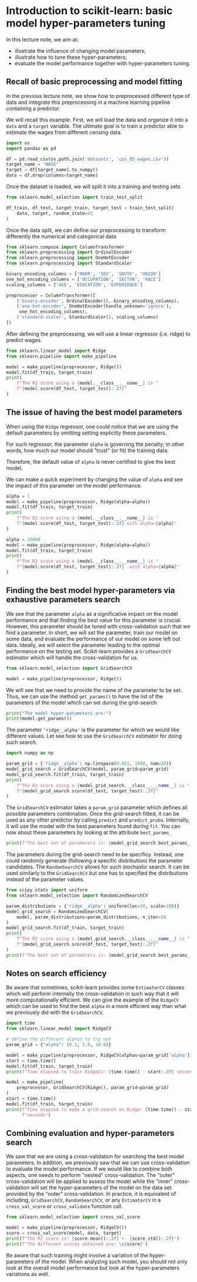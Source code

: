 # Introduction to scikit-learn: basic model hyper-parameters tuning

In this lecture note, we aim at:
* illustrate the influence of changing model parameters;
* illustrate how to tune these hyper-parameters;
* evaluate the model performance together with hyper-parameters tuning.

## Recall of basic preprocessing and model fitting

In the previous lecture note, we show how to preprocessed different type of
data and integrate this preprocessing in a machine learning pipeline
containing a predictor.

We will recall this example. First, we will load the data and organize it
into a `data` and a `target` variable. The ultimate goal is to train a
predictor able to estimate the wages from different censing data.

```python
import os
import pandas as pd

df = pd.read_csv(os.path.join('datasets', 'cps_85_wages.csv'))
target_name = "WAGE"
target = df[target_name].to_numpy()
data = df.drop(columns=target_name)
```

Once the dataset is loaded, we will split it into a training and testing sets

```python
from sklearn.model_selection import train_test_split

df_train, df_test, target_train, target_test = train_test_split(
    data, target, random_state=42
)
```

Once the data split, we can define our preprocessing to transform differently
the numerical and categorical data

```python
from sklearn.compose import ColumnTransformer
from sklearn.preprocessing import OrdinalEncoder
from sklearn.preprocessing import OneHotEncoder
from sklearn.preprocessing import StandardScaler

binary_encoding_columns = ['MARR', 'SEX', 'SOUTH', 'UNION']
one_hot_encoding_columns = ['OCCUPATION', 'SECTOR', 'RACE']
scaling_columns = ['AGE', 'EDUCATION', 'EXPERIENCE']

preprocessor = ColumnTransformer([
    ('binary-encoder', OrdinalEncoder(), binary_encoding_columns),
    ('one-hot-encoder', OneHotEncoder(handle_unknown='ignore'),
     one_hot_encoding_columns),
    ('standard-scaler', StandardScaler(), scaling_columns)
])
```

After defining the preprocessing, we will use a linear regressor (i.e. ridge)
to predict wages.

```python
from sklearn.linear_model import Ridge
from sklearn.pipeline import make_pipeline

model = make_pipeline(preprocessor, Ridge())
model.fit(df_train, target_train)
print(
    f"The R2 score using a {model.__class__.__name__} is "
    f"{model.score(df_test, target_test):.2f}"
)
```

## The issue of having the best model parameters

When using the `Ridge` regressor, one could notice that we are using the
default parameters by omitting setting explicitly these parameters.

For such regressor, the parameter `alpha` is governing the penalty; in other
words, how much our model should "trust" (or fit) the training data.

Therefore, the default value of `alpha` is never certified to give the best
model.

We can make a quick experiment by changing the value of `alpha` and see the
impact of this parameter on the model performance.

```python
alpha = 1
model = make_pipeline(preprocessor, Ridge(alpha=alpha))
model.fit(df_train, target_train)
print(
    f"The R2 score using a {model.__class__.__name__} is "
    f"{model.score(df_test, target_test):.2f} with alpha={alpha}"
)

alpha = 10000
model = make_pipeline(preprocessor, Ridge(alpha=alpha))
model.fit(df_train, target_train)
print(
    f"The R2 score using a {model.__class__.__name__} is "
    f"{model.score(df_test, target_test):.2f}  with alpha={alpha}"
)
```

## Finding the best model hyper-parameters via exhaustive parameters search

We see that the parameter `alpha` as a significative impact on the model
performance and that finding the best value for this parameter is crucial.
However, this parameter should be tuned with cross-validation such that
we find a parameter. In short, we will set the parameter, train our model
on some data, and evaluate the performance of our model on some left out
data. Ideally, we will select the parameter leading to the optimal
performance on the testing set. Scikit-learn provides a `GridSearchCV`
estimator which will handle the cross-validation for us.

```python
from sklearn.model_selection import GridSearchCV

model = make_pipeline(preprocessor, Ridge())
```

We will see that we need to provide the name of the parameter to be set.
Thus, we can use the method `get_params()` to have the list of the parameters
of the model which can set during the grid-search

```python
print("The model hyper-parameters are:")
print(model.get_params())
```

The parameter `'ridge__alpha'` is the parameter for which we would like
different values. Let see how to use the `GridSearchCV` estimator for doing
such search.

```python
import numpy as np

param_grid = {'ridge__alpha': np.linspace(0.001, 1000, num=20)}
model_grid_search = GridSearchCV(model, param_grid=param_grid)
model_grid_search.fit(df_train, target_train)
print(
    f"The R2 score using a {model_grid_search.__class__.__name__} is "
    f"{model_grid_search.score(df_test, target_test):.2f}"
)
```

The `GridSearchCV` estimator takes a `param_grid` parameter which defines
all possible parameters combination. Once the grid-search fitted, it can be
used as any other predictor by calling `predict` and `predict_proba`.
Internally, it will use the model with the best parameters found during
`fit`. You can now about these parameters by looking at the attribute
`best_params_`

```python
print(f"The best set of parameters is: {model_grid_search.best_params_:.1f}")
```

The parameters during the grid-search need to be specificy. Instead, one
could randomly generate (following a specific distribution) the parameter
candidates. The `RandomSearchCV` allows for such stochastic search. It can
be used similarly to the `GridSearchCV` but one has to specified the
distributions instead of the parameter values.

```python
from scipy.stats import uniform
from sklearn.model_selection import RandomizedSearchCV

param_distributions = {'ridge__alpha': uniform(loc=50, scale=100)}
model_grid_search = RandomizedSearchCV(
    model, param_distributions=param_distributions, n_iter=20
)
model_grid_search.fit(df_train, target_train)
print(
    f"The R2 score using a {model_grid_search.__class__.__name__} is "
    f"{model_grid_search.score(df_test, target_test):.2f}"
)
print(f"The best set of parameters is: {model_grid_search.best_params_:.1f}")
```

## Notes on search efficiency

Be aware that sometimes, scikit-learn provides some `EstimatorCV` classes
which will perform internally the cross-validation in such way that it will
more computationally efficient. We can give the example of the `RidgeCV`
which can be used to find the best `alpha` in a more efficient way than what
we previously did with the `GridSearchCV`.

```python
import time
from sklearn.linear_model import RidgeCV

# define the different alphas to try out
param_grid = {"alpha": (0.1, 1.0, 10.0)}

model = make_pipeline(preprocessor, RidgeCV(alphas=param_grid['alpha']))
start = time.time()
model.fit(df_train, target_train)
print(f"Time elapsed to train RidgeCV: {time.time() - start:.3f} seconds")

model = make_pipeline(
    preprocessor, GridSearchCV(Ridge(), param_grid=param_grid)
)
start = time.time()
model.fit(df_train, target_train)
print(f"Time elapsed to make a grid-search on Ridge: {time.time() - start:.3f} "
      f"seconds")
```

## Combining evaluation and hyper-parameters search

We saw that we are using a cross-validation for searching the best model
parameters. In addition, we previously saw that we can use cross-validation
to evaluate the model performance. If we would like to combine both aspects,
one needs to perform "nested" cross-validation. The "outer" cross-validation
will be applied to assess the model while the "inner" cross-validation will
set the hyper-parameters of the model on the data set provided by the "outer"
cross-validation. In practice, it is equivalent of including, `GridSearchCV`,
`RandomSearchCV`, or any `EstimatorCV` in a `cross_val_score` or
`cross_validate` function call.

```python
from sklearn.model_selection import cross_val_score

model = make_pipeline(preprocessor, RidgeCV())
score = cross_val_score(model, data, target)
print(f"The R2 score is: {score.mean():.2f} +- {score.std():.2f}")
print(f"The different scores obtained are: \n{score}")
```

Be aware that such training might involve a variation of the hyper-parameters
of the model. When analyzing such model, you should not only look at the
overall model performance but look at the hyper-parameters variations as
well.
